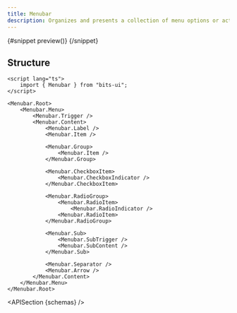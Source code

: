 ```yaml
---
title: Menubar
description: Organizes and presents a collection of menu options or actions within a horizontal bar.
---
```


<script>
	import { APISection, ComponentPreviewV2, MenubarDemo } from '$lib/components/index.js'
	export let schemas;
</script>

<ComponentPreviewV2 name="menubar-demo" comp="Menubar">

{#snippet preview()}
<MenubarDemo />
{/snippet}

</ComponentPreviewV2>

## Structure

```svelte
<script lang="ts">
	import { Menubar } from "bits-ui";
</script>

<Menubar.Root>
	<Menubar.Menu>
		<Menubar.Trigger />
		<Menubar.Content>
			<Menubar.Label />
			<Menubar.Item />

			<Menubar.Group>
				<Menubar.Item />
			</Menubar.Group>

			<Menubar.CheckboxItem>
				<Menubar.CheckboxIndicator />
			</Menubar.CheckboxItem>

			<Menubar.RadioGroup>
				<Menubar.RadioItem>
					<Menubar.RadioIndicator />
				<Menubar.RadioItem>
			</Menubar.RadioGroup>

			<Menubar.Sub>
				<Menubar.SubTrigger />
				<Menubar.SubContent />
			</Menubar.Sub>

			<Menubar.Separator />
			<Menubar.Arrow />
		</Menubar.Content>
	</Menubar.Menu>
</Menubar.Root>
```

<APISection {schemas} />
